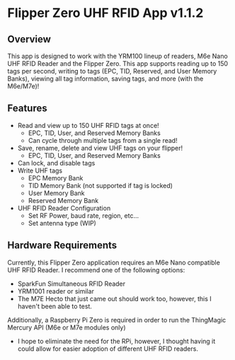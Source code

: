 # Flipper Zero UHF RFID App v1.1.2

## Overview
This app is designed to work with the YRM100 lineup of readers, M6e Nano UHF RFID Reader and the Flipper Zero. This app supports reading up to 150 tags per second, writing to tags (EPC, TID, Reserved, and User Memory Banks), viewing all tag information, saving tags, and more (with the M6e/M7e)!

## Features
- Read and view up to 150 UHF RFID tags at once!
  - EPC, TID, User, and Reserved Memory Banks
  - Can cycle through multiple tags from a single read!
- Save, rename, delete and view UHF tags on your flipper!
  - EPC, TID, User, and Reserved Memory Banks
- Can lock, and disable tags
- Write UHF tags 
  - EPC Memory Bank
  - TID Memory Bank (not supported if tag is locked)
  - User Memory Bank
  - Reserved Memory Bank 
- UHF RFID Reader Configuration
  - Set RF Power, baud rate, region, etc...
  - Set antenna type (WIP)

## Hardware Requirements

Currently, this Flipper Zero application requires an M6e Nano compatible UHF RFID Reader. I recommend one of the following options:
- SparkFun Simultaneous RFID Reader
- YRM1001 reader or similar
- The M7E Hecto that just came out should work too, however, this I haven't been able to test.

Additionally, a Raspberry Pi Zero is required in order to run the ThingMagic Mercury API (M6e or M7e modules only)
- I hope to eliminate the need for the RPi, however, I thought having it could allow for easier adoption of different UHF RFID readers. 
